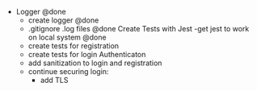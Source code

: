 - Logger @done
    - create logger @done
    - .gitignore .log files @done
Create Tests with Jest
    -get jest to work on local system @done
    - create tests for registration
    - create tests for login
Authenticaton
    - add sanitization to login and registration
    - continue securing login:
        - add TLS
